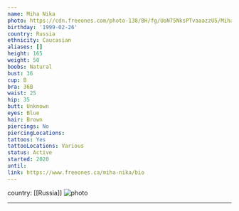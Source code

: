 ```yaml
---
name: Miha Nika
photo: https://cdn.freeones.com/photo-138/BH/fg/UoN75NksPTvaaazzU5/Miha-Nika-avatar_teaser.jpg
birthday: '1999-02-26'
country: Russia
ethnicity: Caucasian
aliases: []
height: 165
weight: 50
boobs: Natural
bust: 36
cup: B
bra: 36B
waist: 25
hip: 35
butt: Unknown
eyes: Blue
hair: Brown
piercings: No
piercingLocations:
tattoos: Yes
tattooLocations: Various
status: Active
started: 2020
until:
link: https://www.freeones.ca/miha-nika/bio
---
```

country: [[Russia]]
![photo](https://cdn.freeones.com/photo-138/BH/fg/UoN75NksPTvaaazzU5/Miha-Nika-avatar_teaser.jpg)
***

